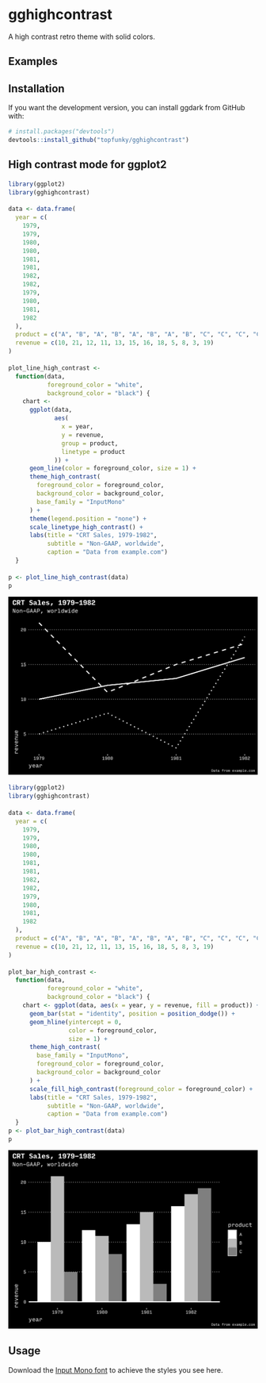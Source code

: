 
<!-- README.md is generated from README.Rmd. Please edit that file -->

# gghighcontrast

A high contrast retro theme with solid colors.

## Examples

## Installation

<!--

You can install gghighcontrast from CRAN with:


```r
install.packages("gghighcontrast")
```

-->

If you want the development version, you can install ggdark from GitHub
with:

``` r
# install.packages("devtools")
devtools::install_github("topfunky/gghighcontrast")
```

## High contrast mode for ggplot2

``` r
library(ggplot2)
library(gghighcontrast)

data <- data.frame(
  year = c(
    1979,
    1979,
    1980,
    1980,
    1981,
    1981,
    1982,
    1982,
    1979,
    1980,
    1981,
    1982
  ),
  product = c("A", "B", "A", "B", "A", "B", "A", "B", "C", "C", "C", "C"),
  revenue = c(10, 21, 12, 11, 13, 15, 16, 18, 5, 8, 3, 19)
)

plot_line_high_contrast <-
  function(data,
           foreground_color = "white",
           background_color = "black") {
    chart <-
      ggplot(data,
             aes(
               x = year,
               y = revenue,
               group = product,
               linetype = product
             )) +
      geom_line(color = foreground_color, size = 1) +
      theme_high_contrast(
        foreground_color = foreground_color,
        background_color = background_color,
        base_family = "InputMono"
      ) +
      theme(legend.position = "none") +
      scale_linetype_high_contrast() +
      labs(title = "CRT Sales, 1979-1982",
           subtitle = "Non-GAAP, worldwide",
           caption = "Data from example.com")
  }

p <- plot_line_high_contrast(data)
p
```

![](man/figures/line-default-1.png)<!-- -->

``` r
library(ggplot2)
library(gghighcontrast)

data <- data.frame(
  year = c(
    1979,
    1979,
    1980,
    1980,
    1981,
    1981,
    1982,
    1982,
    1979,
    1980,
    1981,
    1982
  ),
  product = c("A", "B", "A", "B", "A", "B", "A", "B", "C", "C", "C", "C"),
  revenue = c(10, 21, 12, 11, 13, 15, 16, 18, 5, 8, 3, 19)
)

plot_bar_high_contrast <-
  function(data,
           foreground_color = "white",
           background_color = "black") {
    chart <- ggplot(data, aes(x = year, y = revenue, fill = product)) +
      geom_bar(stat = "identity", position = position_dodge()) +
      geom_hline(yintercept = 0,
                 color = foreground_color,
                 size = 1) +
      theme_high_contrast(
        base_family = "InputMono",
        foreground_color = foreground_color,
        background_color = background_color
      ) +
      scale_fill_high_contrast(foreground_color = foreground_color) +
      labs(title = "CRT Sales, 1979-1982",
           subtitle = "Non-GAAP, worldwide",
           caption = "Data from example.com")
  }
p <- plot_bar_high_contrast(data)
p
```

![](man/figures/bar-default-1.png)<!-- -->

## Usage

Download the [Input Mono font](https://input.fontbureau.com/) to achieve
the styles you see here.
